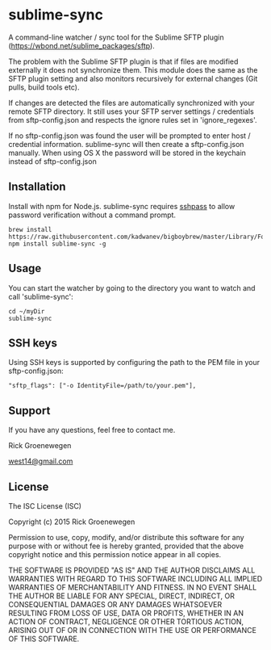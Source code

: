 # sublime-sync

A command-line watcher / sync tool for the Sublime SFTP plugin (https://wbond.net/sublime_packages/sftp). 

The problem with the Sublime SFTP plugin is that if files are modified externally it does not synchronize them. This module does the same as the SFTP plugin setting and also monitors recursively for external changes (Git pulls, build tools etc).

If changes are detected the files are automatically synchronized with your remote SFTP directory. It still uses your SFTP server settings / credentials from sftp-config.json and respects the ignore rules set in 'ignore_regexes'.

If no sftp-config.json was found the user will be prompted to enter host / credential information. sublime-sync will then create a sftp-config.json manually. When using OS X the password will be stored in the keychain instead of sftp-config.json

## Installation
Install with npm for Node.js. sublime-sync requires [sshpass](http://www.cyberciti.biz/faq/noninteractive-shell-script-ssh-password-provider) to allow password verification without a command prompt.

```
brew install https://raw.githubusercontent.com/kadwanev/bigboybrew/master/Library/Formula/sshpass.rb
npm install sublime-sync -g
```

## Usage
 
You can start the watcher by going to the directory you want to watch and call 'sublime-sync':

```
cd ~/myDir
sublime-sync
```

## SSH keys

Using SSH keys is supported by configuring the path to the PEM file in your sftp-config.json:

```
"sftp_flags": ["-o IdentityFile=/path/to/your.pem"],
```

## Support

If you have any questions, feel free to contact me.

Rick Groenewegen

west14@gmail.com

## License
The ISC License (ISC)

Copyright (c) 2015 Rick Groenewegen

Permission to use, copy, modify, and/or distribute this software for any purpose with or without fee is hereby granted, provided that the above copyright notice and this permission notice appear in all copies.

THE SOFTWARE IS PROVIDED "AS IS" AND THE AUTHOR DISCLAIMS ALL WARRANTIES WITH REGARD TO THIS SOFTWARE INCLUDING ALL IMPLIED WARRANTIES OF MERCHANTABILITY AND FITNESS. IN NO EVENT SHALL THE AUTHOR BE LIABLE FOR ANY SPECIAL, DIRECT, INDIRECT, OR CONSEQUENTIAL DAMAGES OR ANY DAMAGES WHATSOEVER RESULTING FROM LOSS OF USE, DATA OR PROFITS, WHETHER IN AN ACTION OF CONTRACT, NEGLIGENCE OR OTHER TORTIOUS ACTION, ARISING OUT OF OR IN CONNECTION WITH THE USE OR PERFORMANCE OF THIS SOFTWARE.
